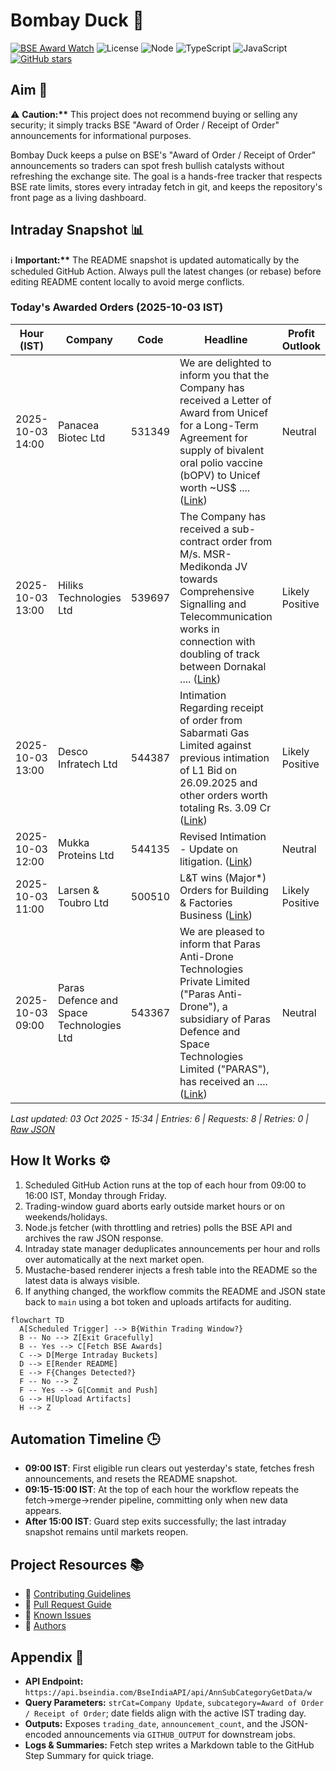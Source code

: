 ﻿# Bombay Duck 🦆

[![BSE Award Watch](https://github.com/dextel2/bombay-duck/actions/workflows/bse-award-watch.yml/badge.svg)](https://github.com/dextel2/bombay-duck/actions/workflows/bse-award-watch.yml) ![License](https://img.shields.io/badge/license-ISC-blue.svg) ![Node](https://img.shields.io/badge/node-20.x-339933.svg) ![TypeScript](https://img.shields.io/badge/TypeScript-5.x-3178C6.svg) ![JavaScript](https://img.shields.io/badge/JavaScript-ES2020-F7DF1E.svg) [![GitHub stars](https://img.shields.io/github/stars/dextel2/bombay-duck?style=social)](https://github.com/dextel2/bombay-duck/stargazers)

<!-- aim:start -->

## Aim 🎯

⚠️ **Caution:\*\*** This project does not recommend buying or selling any security; it simply tracks BSE "Award of Order / Receipt of Order" announcements for informational purposes.

Bombay Duck keeps a pulse on BSE's "Award of Order / Receipt of Order" announcements so traders can spot fresh bullish catalysts without refreshing the exchange site. The goal is a hands-free tracker that respects BSE rate limits, stores every intraday fetch in git, and keeps the repository's front page as a living dashboard.

<!-- aim:end -->

## Intraday Snapshot 📊

ℹ️ **Important:\*\*** The README snapshot is updated automatically by the scheduled GitHub Action. Always pull the latest changes (or rebase) before editing README content locally to avoid merge conflicts.

<!-- snapshot:start -->

### Today's Awarded Orders (2025-10-03 IST)

| Hour (IST) | Company | Code | Headline | Profit Outlook | Announced At |
| --- | --- | --- | --- | --- | --- |
| 2025-10-03 14:00 | Panacea Biotec Ltd | 531349 | We are delighted to inform you that the Company has received a Letter of Award from Unicef for a Long-Term Agreement for supply of bivalent oral polio vaccine (bOPV) to Unicef worth ~US$ .... ([Link](https://www.bseindia.com/stock-share-price/panacea-biotec-ltd/panaceabio/531349/)) | Neutral | 03 Oct 2025 - 14:27 |
| 2025-10-03 13:00 | Hiliks Technologies Ltd | 539697 | The Company has received a sub-contract order from M/s. MSR-Medikonda JV towards Comprehensive Signalling and Telecommunication works in connection with doubling of track between Dornakal .... ([Link](https://www.bseindia.com/stock-share-price/hiliks-technologies-ltd/hiliks/539697/)) | Likely Positive | 03 Oct 2025 - 13:57 |
| 2025-10-03 13:00 | Desco Infratech Ltd | 544387 | Intimation Regarding receipt of order from Sabarmati Gas Limited against previous intimation of L1 Bid on 26.09.2025 and other orders worth totaling Rs. 3.09 Cr ([Link](https://www.bseindia.com/stock-share-price/desco-infratech-ltd/desco/544387/)) | Likely Positive | 03 Oct 2025 - 13:31 |
| 2025-10-03 12:00 | Mukka Proteins Ltd | 544135 | Revised Intimation - Update on litigation. ([Link](https://www.bseindia.com/stock-share-price/mukka-proteins-ltd/mukka/544135/)) | Neutral | 03 Oct 2025 - 12:31 |
| 2025-10-03 11:00 | Larsen & Toubro Ltd | 500510 | L&T wins (Major*) Orders for Building & Factories Business ([Link](https://www.bseindia.com/stock-share-price/larsen--toubro-ltd/lt/500510/)) | Likely Positive | 03 Oct 2025 - 11:24 |
| 2025-10-03 09:00 | Paras Defence and Space Technologies Ltd | 543367 | We are pleased to inform that Paras Anti-Drone Technologies Private Limited ("Paras Anti-Drone"), a subsidiary of Paras Defence and Space Technologies Limited ("PARAS"), has received an .... ([Link](https://www.bseindia.com/stock-share-price/paras-defence-and-space-technologies-ltd/paras/543367/)) | Neutral | 03 Oct 2025 - 09:05 |

_Last updated: 03 Oct 2025 - 15:34 | Entries: 6 | Requests: 8 | Retries: 0 | [Raw JSON](data/2025-10-03.json)_

<!-- snapshot:end -->

<!-- how-it-works:start -->

## How It Works ⚙️

1. Scheduled GitHub Action runs at the top of each hour from 09:00 to 16:00 IST, Monday through Friday.
2. Trading-window guard aborts early outside market hours or on weekends/holidays.
3. Node.js fetcher (with throttling and retries) polls the BSE API and archives the raw JSON response.
4. Intraday state manager deduplicates announcements per hour and rolls over automatically at the next market open.
5. Mustache-based renderer injects a fresh table into the README so the latest data is always visible.
6. If anything changed, the workflow commits the README and JSON state back to `main` using a bot token and uploads artifacts for auditing.

```mermaid
flowchart TD
  A[Scheduled Trigger] --> B{Within Trading Window?}
  B -- No --> Z[Exit Gracefully]
  B -- Yes --> C[Fetch BSE Awards]
  C --> D[Merge Intraday Buckets]
  D --> E[Render README]
  E --> F{Changes Detected?}
  F -- No --> Z
  F -- Yes --> G[Commit and Push]
  G --> H[Upload Artifacts]
  H --> Z
```

<!-- how-it-works:end -->

## Automation Timeline 🕒

- **09:00 IST**: First eligible run clears out yesterday's state, fetches fresh announcements, and resets the README snapshot.
- **09:15-15:00 IST**: At the top of each hour the workflow repeats the fetch->merge->render pipeline, committing only when new data appears.
- **After 15:00 IST**: Guard step exits successfully; the last intraday snapshot remains until markets reopen.

## Project Resources 📚

- 📘 [Contributing Guidelines](CONTRIBUTING.md)
- 🧾 [Pull Request Guide](PR_GUIDE.md)
- 🐞 [Known Issues](KNOWN_ISSUES.md)
- 👥 [Authors](AUTHORS.md)

## Appendix 📎

- **API Endpoint:** `https://api.bseindia.com/BseIndiaAPI/api/AnnSubCategoryGetData/w`
- **Query Parameters:** `strCat=Company Update`, `subcategory=Award of Order / Receipt of Order`; date fields align with the active IST trading day.
- **Outputs:** Exposes `trading_date`, `announcement_count`, and the JSON-encoded announcements via `GITHUB_OUTPUT` for downstream jobs.
- **Logs & Summaries:** Fetch step writes a Markdown table to the GitHub Step Summary for quick triage.
